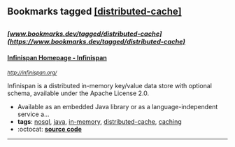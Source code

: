 ## Bookmarks tagged [[distributed-cache]](https://www.bookmarks.dev/search?q=[distributed-cache])

_<sup><sup>[www.bookmarks.dev/tagged/distributed-cache](https://www.bookmarks.dev/tagged/distributed-cache)</sup></sup>_
---
#### [Infinispan Homepage - Infinispan](http://infinispan.org/)
_<sup>http://infinispan.org/</sup>_

Infinispan is a distributed in-memory key/value data store with optional schema, available under the Apache License 2.0.

* Available as an embedded Java library or as a language-independent service a...
* **tags**: [nosql](../tagged/nosql.md), [java](../tagged/java.md), [in-memory](../tagged/in-memory.md), [distributed-cache](../tagged/distributed-cache.md), [caching](../tagged/caching.md)
* :octocat: **[source code](https://github.com/infinispan/infinispan)**
---
